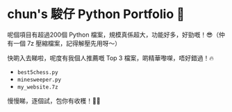 # chun's 駿仔 Python Portfolio 🚀

呢個項目有超過200個 Python 檔案，規模真係超大，功能好多，好勁嘅！😎（仲有一個 7z 壓縮檔案，記得解壓先用呀～）

快啲入去睇啦，呢度有我個人推薦嘅 Top 3 檔案，啲精華嚟㗎，唔好錯過！🔥

- `best5chess.py`  
- `minesweeper.py`  
- `my_website.7z`  

慢慢睇，逐個試，包你有收穫！💪😄

